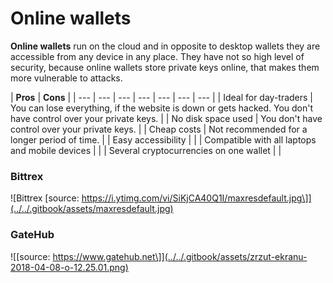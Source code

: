 # Online wallets

**Online wallets** run on the cloud and in opposite to desktop wallets they are accessible from any device in any place. They have not so high level of security, because online wallets store private keys online, that makes them more vulnerable to attacks.

| **Pros** | **Cons** |
| --- | --- | --- | --- | --- | --- | --- |
| Ideal for day-traders | You can lose everything, if the website is down or gets hacked. You don't have control over your private keys.  |
| No disk space used | You don't have control over your private keys. |
| Cheap costs | Not recommended for a longer period of time. |
| Easy accessibility |  |
| Compatible with all laptops and mobile devices |  |
| Several cryptocurrencies on one wallet |  |

### Bittrex

![Bittrex \[source: https://i.ytimg.com/vi/SiKjCA40Q1I/maxresdefault.jpg\]](../../.gitbook/assets/maxresdefault.jpg)

### GateHub

![\[source: https://www.gatehub.net\]](../../.gitbook/assets/zrzut-ekranu-2018-04-08-o-12.25.01.png)



